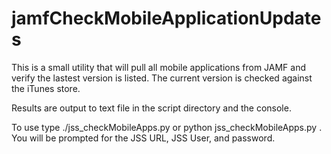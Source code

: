 # jamfCheckMobileApplicationUpdates
This is a small utility that will pull all mobile applications from JAMF and verify the lastest version is listed.  The current version is checked against the iTunes store.

Results are output to text file in the script directory and the console.

To use type ./jss_checkMobileApps.py or python jss_checkMobileApps.py .  You will be prompted for the JSS URL, JSS User, and password.
